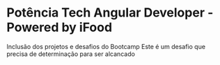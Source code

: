 # Potência Tech Angular Developer - Powered by iFood
Inclusão dos projetos e desafios do Bootcamp
Este é um desafio que precisa de determinação para ser alcancado
